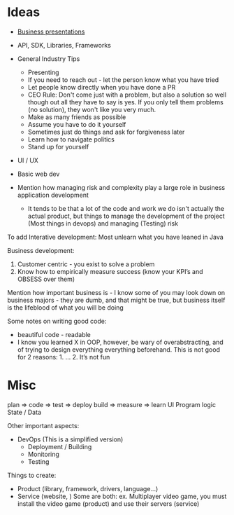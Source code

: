 # Ideas
* [Business presentations](https://github.com/TAMID-Tech-Consulting/education-resources/blob/master/slides/technical-presentations-in-business/Technical%20Presentations%20in%20Business.pdf)
* API, SDK, Libraries, Frameworks
* General Industry Tips
    * Presenting
    * If you need to reach out - let the person know what you have tried
    * Let people know directly when you have done a PR
    * CEO Rule: Don't come just with a problem, but also a solution so well though out all they have to say is yes. If you only tell them problems (no solution), they won't like you very much.
    * Make as many friends as possible
    * Assume you have to do it yourself
    * Sometimes just do things and ask for forgiveness later
    * Learn how to navigate politics
    * Stand up for yourself
* UI / UX
* Basic web dev

* Mention how managing risk and complexity play a large role in business application development
    * It tends to be that a lot of the code and work we do isn't actually the actual product, but things to manage the development of the project (Most things in devops) and managing (Testing) risk


To add
Interative development:
Most unlearn what you have leaned in Java

Business development:
1. Customer centric - you exist to solve a problem
2. Know how to empirically measure success (know your KPI’s and OBSESS over them)

Mention how important business is - I know some of you may look down on business majors - they are dumb, and that might be true, but business itself is the lifeblood of what you will be doing

Some notes on writing good code:
- beautiful code - readable
- I know you learned X in OOP, however, be wary of overabstracting, and of trying to design everything everything beforehand. This is not good for 2 reasons: 1. … 2. It’s not fun


# Misc
plan => code => test => deploy
build => measure => learn
UI
Program logic
State / Data

Other important aspects: 
* DevOps (This is a simplified version)
    * Deployment / Building
    * Monitoring
    * Testing 

Things to create: 
* Product (library, framework, drivers, language...)
* Service (website, )
Some are both: ex. Multiplayer video game, you must install the video game (product) and use their servers (service)